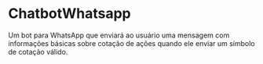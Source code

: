 # ChatbotWhatsapp
 Um bot para WhatsApp que enviará ao usuário uma mensagem com informações básicas sobre cotação de ações quando ele enviar um símbolo de cotação válido.
